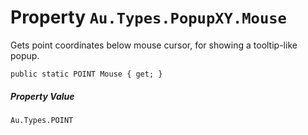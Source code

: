 # Property `Au.Types.PopupXY.Mouse`

Gets point coordinates below mouse cursor, for showing a tooltip-like popup.

```
public static POINT Mouse { get; }
```

##### Property Value

`Au.Types.POINT`